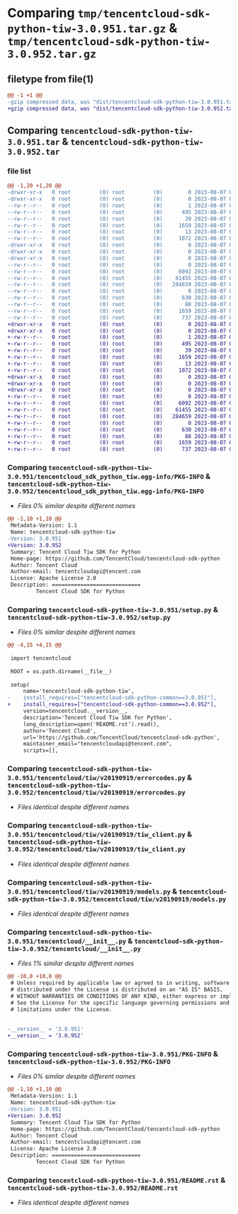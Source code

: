 # Comparing `tmp/tencentcloud-sdk-python-tiw-3.0.951.tar.gz` & `tmp/tencentcloud-sdk-python-tiw-3.0.952.tar.gz`

## filetype from file(1)

```diff
@@ -1 +1 @@
-gzip compressed data, was "dist/tencentcloud-sdk-python-tiw-3.0.951.tar", last modified: Mon Aug  7 00:36:38 2023, max compression
+gzip compressed data, was "dist/tencentcloud-sdk-python-tiw-3.0.952.tar", last modified: Mon Aug  7 09:04:49 2023, max compression
```

## Comparing `tencentcloud-sdk-python-tiw-3.0.951.tar` & `tencentcloud-sdk-python-tiw-3.0.952.tar`

### file list

```diff
@@ -1,20 +1,20 @@
-drwxr-xr-x   0 root         (0) root         (0)        0 2023-08-07 00:36:38.000000 tencentcloud-sdk-python-tiw-3.0.951/
-drwxr-xr-x   0 root         (0) root         (0)        0 2023-08-07 00:36:38.000000 tencentcloud-sdk-python-tiw-3.0.951/tencentcloud_sdk_python_tiw.egg-info/
--rw-r--r--   0 root         (0) root         (0)        1 2023-08-07 00:36:38.000000 tencentcloud-sdk-python-tiw-3.0.951/tencentcloud_sdk_python_tiw.egg-info/dependency_links.txt
--rw-r--r--   0 root         (0) root         (0)      495 2023-08-07 00:36:38.000000 tencentcloud-sdk-python-tiw-3.0.951/tencentcloud_sdk_python_tiw.egg-info/SOURCES.txt
--rw-r--r--   0 root         (0) root         (0)       39 2023-08-07 00:36:38.000000 tencentcloud-sdk-python-tiw-3.0.951/tencentcloud_sdk_python_tiw.egg-info/requires.txt
--rw-r--r--   0 root         (0) root         (0)     1659 2023-08-07 00:36:38.000000 tencentcloud-sdk-python-tiw-3.0.951/tencentcloud_sdk_python_tiw.egg-info/PKG-INFO
--rw-r--r--   0 root         (0) root         (0)       13 2023-08-07 00:36:38.000000 tencentcloud-sdk-python-tiw-3.0.951/tencentcloud_sdk_python_tiw.egg-info/top_level.txt
--rw-r--r--   0 root         (0) root         (0)     1072 2023-08-07 00:36:38.000000 tencentcloud-sdk-python-tiw-3.0.951/setup.py
-drwxr-xr-x   0 root         (0) root         (0)        0 2023-08-07 00:36:38.000000 tencentcloud-sdk-python-tiw-3.0.951/tencentcloud/
-drwxr-xr-x   0 root         (0) root         (0)        0 2023-08-07 00:36:38.000000 tencentcloud-sdk-python-tiw-3.0.951/tencentcloud/tiw/
-drwxr-xr-x   0 root         (0) root         (0)        0 2023-08-07 00:36:38.000000 tencentcloud-sdk-python-tiw-3.0.951/tencentcloud/tiw/v20190919/
--rw-r--r--   0 root         (0) root         (0)        0 2023-08-07 00:36:38.000000 tencentcloud-sdk-python-tiw-3.0.951/tencentcloud/tiw/v20190919/__init__.py
--rw-r--r--   0 root         (0) root         (0)     6092 2023-08-07 00:36:38.000000 tencentcloud-sdk-python-tiw-3.0.951/tencentcloud/tiw/v20190919/errorcodes.py
--rw-r--r--   0 root         (0) root         (0)    61455 2023-08-07 00:36:38.000000 tencentcloud-sdk-python-tiw-3.0.951/tencentcloud/tiw/v20190919/tiw_client.py
--rw-r--r--   0 root         (0) root         (0)   284659 2023-08-07 00:36:38.000000 tencentcloud-sdk-python-tiw-3.0.951/tencentcloud/tiw/v20190919/models.py
--rw-r--r--   0 root         (0) root         (0)        0 2023-08-07 00:36:38.000000 tencentcloud-sdk-python-tiw-3.0.951/tencentcloud/tiw/__init__.py
--rw-r--r--   0 root         (0) root         (0)      630 2023-08-07 00:36:38.000000 tencentcloud-sdk-python-tiw-3.0.951/tencentcloud/__init__.py
--rw-r--r--   0 root         (0) root         (0)       88 2023-08-07 00:36:38.000000 tencentcloud-sdk-python-tiw-3.0.951/setup.cfg
--rw-r--r--   0 root         (0) root         (0)     1659 2023-08-07 00:36:38.000000 tencentcloud-sdk-python-tiw-3.0.951/PKG-INFO
--rw-r--r--   0 root         (0) root         (0)      737 2023-08-07 00:36:38.000000 tencentcloud-sdk-python-tiw-3.0.951/README.rst
+drwxr-xr-x   0 root         (0) root         (0)        0 2023-08-07 09:04:49.000000 tencentcloud-sdk-python-tiw-3.0.952/
+drwxr-xr-x   0 root         (0) root         (0)        0 2023-08-07 09:04:49.000000 tencentcloud-sdk-python-tiw-3.0.952/tencentcloud_sdk_python_tiw.egg-info/
+-rw-r--r--   0 root         (0) root         (0)        1 2023-08-07 09:04:49.000000 tencentcloud-sdk-python-tiw-3.0.952/tencentcloud_sdk_python_tiw.egg-info/dependency_links.txt
+-rw-r--r--   0 root         (0) root         (0)      495 2023-08-07 09:04:49.000000 tencentcloud-sdk-python-tiw-3.0.952/tencentcloud_sdk_python_tiw.egg-info/SOURCES.txt
+-rw-r--r--   0 root         (0) root         (0)       39 2023-08-07 09:04:49.000000 tencentcloud-sdk-python-tiw-3.0.952/tencentcloud_sdk_python_tiw.egg-info/requires.txt
+-rw-r--r--   0 root         (0) root         (0)     1659 2023-08-07 09:04:49.000000 tencentcloud-sdk-python-tiw-3.0.952/tencentcloud_sdk_python_tiw.egg-info/PKG-INFO
+-rw-r--r--   0 root         (0) root         (0)       13 2023-08-07 09:04:49.000000 tencentcloud-sdk-python-tiw-3.0.952/tencentcloud_sdk_python_tiw.egg-info/top_level.txt
+-rw-r--r--   0 root         (0) root         (0)     1072 2023-08-07 09:04:49.000000 tencentcloud-sdk-python-tiw-3.0.952/setup.py
+drwxr-xr-x   0 root         (0) root         (0)        0 2023-08-07 09:04:49.000000 tencentcloud-sdk-python-tiw-3.0.952/tencentcloud/
+drwxr-xr-x   0 root         (0) root         (0)        0 2023-08-07 09:04:49.000000 tencentcloud-sdk-python-tiw-3.0.952/tencentcloud/tiw/
+drwxr-xr-x   0 root         (0) root         (0)        0 2023-08-07 09:04:49.000000 tencentcloud-sdk-python-tiw-3.0.952/tencentcloud/tiw/v20190919/
+-rw-r--r--   0 root         (0) root         (0)        0 2023-08-07 09:04:49.000000 tencentcloud-sdk-python-tiw-3.0.952/tencentcloud/tiw/v20190919/__init__.py
+-rw-r--r--   0 root         (0) root         (0)     6092 2023-08-07 09:04:49.000000 tencentcloud-sdk-python-tiw-3.0.952/tencentcloud/tiw/v20190919/errorcodes.py
+-rw-r--r--   0 root         (0) root         (0)    61455 2023-08-07 09:04:49.000000 tencentcloud-sdk-python-tiw-3.0.952/tencentcloud/tiw/v20190919/tiw_client.py
+-rw-r--r--   0 root         (0) root         (0)   284659 2023-08-07 09:04:49.000000 tencentcloud-sdk-python-tiw-3.0.952/tencentcloud/tiw/v20190919/models.py
+-rw-r--r--   0 root         (0) root         (0)        0 2023-08-07 09:04:49.000000 tencentcloud-sdk-python-tiw-3.0.952/tencentcloud/tiw/__init__.py
+-rw-r--r--   0 root         (0) root         (0)      630 2023-08-07 09:04:49.000000 tencentcloud-sdk-python-tiw-3.0.952/tencentcloud/__init__.py
+-rw-r--r--   0 root         (0) root         (0)       88 2023-08-07 09:04:49.000000 tencentcloud-sdk-python-tiw-3.0.952/setup.cfg
+-rw-r--r--   0 root         (0) root         (0)     1659 2023-08-07 09:04:49.000000 tencentcloud-sdk-python-tiw-3.0.952/PKG-INFO
+-rw-r--r--   0 root         (0) root         (0)      737 2023-08-07 09:04:49.000000 tencentcloud-sdk-python-tiw-3.0.952/README.rst
```

### Comparing `tencentcloud-sdk-python-tiw-3.0.951/tencentcloud_sdk_python_tiw.egg-info/PKG-INFO` & `tencentcloud-sdk-python-tiw-3.0.952/tencentcloud_sdk_python_tiw.egg-info/PKG-INFO`

 * *Files 0% similar despite different names*

```diff
@@ -1,10 +1,10 @@
 Metadata-Version: 1.1
 Name: tencentcloud-sdk-python-tiw
-Version: 3.0.951
+Version: 3.0.952
 Summary: Tencent Cloud Tiw SDK for Python
 Home-page: https://github.com/TencentCloud/tencentcloud-sdk-python
 Author: Tencent Cloud
 Author-email: tencentcloudapi@tencent.com
 License: Apache License 2.0
 Description: ============================
         Tencent Cloud SDK for Python
```

### Comparing `tencentcloud-sdk-python-tiw-3.0.951/setup.py` & `tencentcloud-sdk-python-tiw-3.0.952/setup.py`

 * *Files 0% similar despite different names*

```diff
@@ -4,15 +4,15 @@
 
 import tencentcloud
 
 ROOT = os.path.dirname(__file__)
 
 setup(
     name='tencentcloud-sdk-python-tiw',
-    install_requires=["tencentcloud-sdk-python-common==3.0.951"],
+    install_requires=["tencentcloud-sdk-python-common==3.0.952"],
     version=tencentcloud.__version__,
     description='Tencent Cloud Tiw SDK for Python',
     long_description=open('README.rst').read(),
     author='Tencent Cloud',
     url='https://github.com/TencentCloud/tencentcloud-sdk-python',
     maintainer_email="tencentcloudapi@tencent.com",
     scripts=[],
```

### Comparing `tencentcloud-sdk-python-tiw-3.0.951/tencentcloud/tiw/v20190919/errorcodes.py` & `tencentcloud-sdk-python-tiw-3.0.952/tencentcloud/tiw/v20190919/errorcodes.py`

 * *Files identical despite different names*

### Comparing `tencentcloud-sdk-python-tiw-3.0.951/tencentcloud/tiw/v20190919/tiw_client.py` & `tencentcloud-sdk-python-tiw-3.0.952/tencentcloud/tiw/v20190919/tiw_client.py`

 * *Files identical despite different names*

### Comparing `tencentcloud-sdk-python-tiw-3.0.951/tencentcloud/tiw/v20190919/models.py` & `tencentcloud-sdk-python-tiw-3.0.952/tencentcloud/tiw/v20190919/models.py`

 * *Files identical despite different names*

### Comparing `tencentcloud-sdk-python-tiw-3.0.951/tencentcloud/__init__.py` & `tencentcloud-sdk-python-tiw-3.0.952/tencentcloud/__init__.py`

 * *Files 1% similar despite different names*

```diff
@@ -10,8 +10,8 @@
 # Unless required by applicable law or agreed to in writing, software
 # distributed under the License is distributed on an "AS IS" BASIS,
 # WITHOUT WARRANTIES OR CONDITIONS OF ANY KIND, either express or implied.
 # See the License for the specific language governing permissions and
 # limitations under the License.
 
 
-__version__ = '3.0.951'
+__version__ = '3.0.952'
```

### Comparing `tencentcloud-sdk-python-tiw-3.0.951/PKG-INFO` & `tencentcloud-sdk-python-tiw-3.0.952/PKG-INFO`

 * *Files 0% similar despite different names*

```diff
@@ -1,10 +1,10 @@
 Metadata-Version: 1.1
 Name: tencentcloud-sdk-python-tiw
-Version: 3.0.951
+Version: 3.0.952
 Summary: Tencent Cloud Tiw SDK for Python
 Home-page: https://github.com/TencentCloud/tencentcloud-sdk-python
 Author: Tencent Cloud
 Author-email: tencentcloudapi@tencent.com
 License: Apache License 2.0
 Description: ============================
         Tencent Cloud SDK for Python
```

### Comparing `tencentcloud-sdk-python-tiw-3.0.951/README.rst` & `tencentcloud-sdk-python-tiw-3.0.952/README.rst`

 * *Files identical despite different names*

